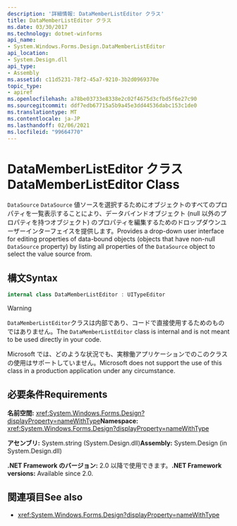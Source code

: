 ```yaml
---
description: '詳細情報: DataMemberListEditor クラス'
title: DataMemberListEditor クラス
ms.date: 03/30/2017
ms.technology: dotnet-winforms
api_name:
- System.Windows.Forms.Design.DataMemberListEditor
api_location:
- System.Design.dll
api_type:
- Assembly
ms.assetid: c11d5231-78f2-45a7-9210-3b2d0969370e
topic_type:
- apiref
ms.openlocfilehash: a78be03733e8338e2c02f4675d3cfbd5f6e27c90
ms.sourcegitcommit: ddf7edb67715a5b9a45e3dd44536dabc153c1de0
ms.translationtype: MT
ms.contentlocale: ja-JP
ms.lasthandoff: 02/06/2021
ms.locfileid: "99664770"
---
```

# <a name="datamemberlisteditor-class"></a><span data-ttu-id="83149-103">DataMemberListEditor クラス</span><span class="sxs-lookup"><span data-stu-id="83149-103">DataMemberListEditor Class</span></span>

<span data-ttu-id="83149-104">`DataSource` `DataSource` 値ソースを選択するためにオブジェクトのすべてのプロパティを一覧表示することにより、データバインドオブジェクト (null 以外のプロパティを持つオブジェクト) のプロパティを編集するためのドロップダウンユーザーインターフェイスを提供します。</span><span class="sxs-lookup"><span data-stu-id="83149-104">Provides a drop-down user interface for editing properties of data-bound objects (objects that have non-null `DataSource` property) by listing all properties of the `DataSource` object to select the value source from.</span></span>  
  
## <a name="syntax"></a><span data-ttu-id="83149-105">構文</span><span class="sxs-lookup"><span data-stu-id="83149-105">Syntax</span></span>
  
```csharp  
internal class DataMemberListEditor : UITypeEditor
```

> [!WARNING]
> <span data-ttu-id="83149-106">`DataMemberListEditor`クラスは内部であり、コードで直接使用するためのものではありません。</span><span class="sxs-lookup"><span data-stu-id="83149-106">The `DataMemberListEditor` class is internal and is not meant to be used directly in your code.</span></span>
>
> <span data-ttu-id="83149-107">Microsoft では、どのような状況でも、実稼働アプリケーションでのこのクラスの使用はサポートしていません。</span><span class="sxs-lookup"><span data-stu-id="83149-107">Microsoft does not support the use of this class in a production application under any circumstance.</span></span>
  
## <a name="requirements"></a><span data-ttu-id="83149-108">必要条件</span><span class="sxs-lookup"><span data-stu-id="83149-108">Requirements</span></span>

<span data-ttu-id="83149-109">**名前空間:** <xref:System.Windows.Forms.Design?displayProperty=nameWithType></span><span class="sxs-lookup"><span data-stu-id="83149-109">**Namespace:** <xref:System.Windows.Forms.Design?displayProperty=nameWithType></span></span>  
  
<span data-ttu-id="83149-110">**アセンブリ:** System.string (System.Design.dll)</span><span class="sxs-lookup"><span data-stu-id="83149-110">**Assembly:** System.Design (in System.Design.dll)</span></span>  
  
<span data-ttu-id="83149-111">**.NET Framework のバージョン:** 2.0 以降で使用できます。</span><span class="sxs-lookup"><span data-stu-id="83149-111">**.NET Framework versions:** Available since 2.0.</span></span>  
  
## <a name="see-also"></a><span data-ttu-id="83149-112">関連項目</span><span class="sxs-lookup"><span data-stu-id="83149-112">See also</span></span>

- <xref:System.Windows.Forms.Design?displayProperty=nameWithType>
